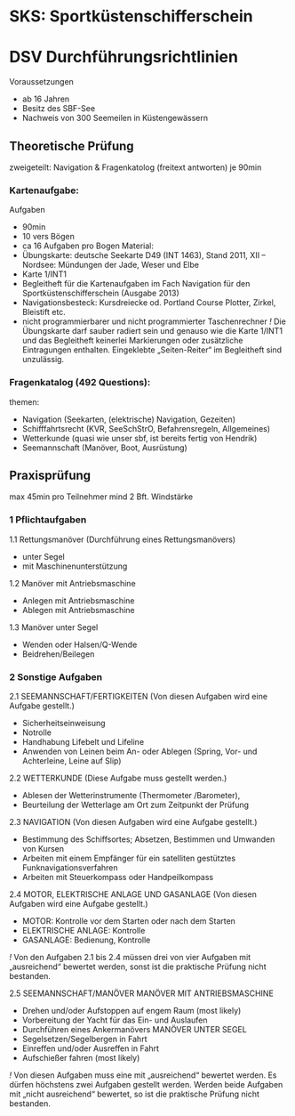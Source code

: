# SKS: Sportküstenschifferschein 
# DSV Durchführungsrichtlinien
Voraussetzungen
- ab 16 Jahren
- Besitz des SBF-See
- Nachweis von 300 Seemeilen in Küstengewässern

## Theoretische Prüfung
zweigeteilt: Navigation & Fragenkatolog (freitext antworten) je 90min

### Kartenaufgabe:
Aufgaben
- 90min
- 10 vers Bögen
- ca 16 Aufgaben pro Bogen
Material:
- Übungskarte: deutsche Seekarte D49 (INT 1463), Stand 2011, XII – Nordsee: Mündungen der Jade, Weser und Elbe
- Karte 1/INT1
- Begleitheft für die Kartenaufgaben im Fach Navigation für den Sportküstenschifferschein (Ausgabe 2013)
- Navigationsbesteck: Kursdreiecke od. Portland Course Plotter, Zirkel, Bleistift etc.
- nicht programmierbarer und nicht programmierter Taschenrechner
*!* Die Übungskarte darf sauber radiert sein und genauso wie die Karte 1/INT1 und das Begleitheft keinerlei Markierungen oder zusätzliche Eintragungen enthalten. Eingeklebte „Seiten-Reiter“ im Begleitheft sind unzulässig.

### Fragenkatalog (492 Questions):
themen:
- Navigation (Seekarten, (elektrische) Navigation, Gezeiten)
- Schifffahrtsrecht (KVR, SeeSchStrO, Befahrensregeln, Allgemeines)
- Wetterkunde (quasi wie unser sbf, ist bereits fertig von Hendrik)
- Seemannschaft (Manöver, Boot, Ausrüstung)

## Praxisprüfung
max 45min pro Teilnehmer
mind 2 Bft. Windstärke
### 1 Pflichtaufgaben
1.1 Rettungsmanöver (Durchführung eines Rettungsmanövers)
- unter Segel
- mit Maschinenunterstützung

1.2 Manöver mit Antriebsmaschine 
- Anlegen mit Antriebsmaschine
- Ablegen mit Antriebsmaschine

1.3 Manöver unter Segel
- Wenden oder Halsen/Q-Wende
- Beidrehen/Beilegen

### 2 Sonstige Aufgaben
2.1 SEEMANNSCHAFT/FERTIGKEITEN (Von diesen Aufgaben wird eine Aufgabe gestellt.)
- Sicherheitseinweisung
- Notrolle
- Handhabung Lifebelt und Lifeline
- Anwenden von Leinen beim An- oder Ablegen (Spring, Vor- und Achterleine, Leine auf Slip)

2.2 WETTERKUNDE (Diese Aufgabe muss gestellt werden.)
- Ablesen der Wetterinstrumente (Thermometer /Barometer), 
- Beurteilung der Wetterlage am Ort zum Zeitpunkt der Prüfung

2.3 NAVIGATION (Von diesen Aufgaben wird eine Aufgabe gestellt.)
- Bestimmung des Schiffsortes; Absetzen, Bestimmen und Umwanden von Kursen
- Arbeiten mit einem Empfänger für ein satelliten gestütztes Funknavigationsverfahren
- Arbeiten mit Steuerkompass oder Handpeilkompass

2.4 MOTOR, ELEKTRISCHE ANLAGE UND GASANLAGE (Von diesen Aufgaben wird eine Aufgabe gestellt.)
- MOTOR: Kontrolle vor dem Starten oder nach dem Starten
- ELEKTRISCHE ANLAGE: Kontrolle
- GASANLAGE: Bedienung, Kontrolle

*!* Von den Aufgaben 2.1 bis 2.4 müssen drei von vier Aufgaben mit „ausreichend“ bewertet werden, sonst ist die praktische Prüfung nicht bestanden.

2.5 SEEMANNSCHAFT/MANÖVER
MANÖVER MIT ANTRIEBSMASCHINE
- Drehen und/oder Aufstoppen auf engem Raum (most likely)
- Vorbereitung der Yacht für das Ein- und Auslaufen
- Durchführen eines Ankermanövers
MANÖVER UNTER SEGEL
- Segelsetzen/Segelbergen in Fahrt
- Einreffen und/oder Ausreffen in Fahrt
- Aufschießer fahren (most likely)

*!* Von diesen Aufgaben muss eine mit „ausreichend“ bewertet werden. Es dürfen höchstens zwei Aufgaben gestellt werden. Werden beide Aufgaben mit „nicht ausreichend“ bewertet, so ist die praktische Prüfung nicht bestanden.

